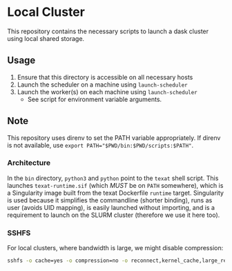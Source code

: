 # Local Cluster
This repository contains the necessary scripts to launch a dask cluster using local shared storage.

## Usage
1. Ensure that this directory is accessible on all necessary hosts
2. Launch the scheduler on a machine using `launch-scheduler`
3. Launch the worker(s) on each machine using `launch-scheduler`
   - See script for environment variable arguments.

## Note
This repository uses direnv to set the PATH variable appropriately. If direnv is not available, use `export PATH="$PWD/bin:$PWD/scripts:$PATH"`.

### Architecture
In the `bin` directory, `python3` and `python` point to the `texat` shell script. This launches `texat-runtime.sif` (which *MUST* be on `PATH` somewhere), which is a Singularity image built from the texat Dockerfile `runtime` target. 
Singularity is used because it simplifies the commandline (shorter binding), runs as user (avoids UID mapping), is easily launched without importing, and is a requirement to launch on the SLURM cluster (therefore we use it here too).

### SSHFS
 For local clusters, where bandwidth is large, we might disable compression:
```bash
sshfs -o cache=yes -o compression=no -o reconnect,kernel_cache,large_read,allow_other,default_permissions,follow_symlinks <HOST>:/var/lib/cluster /mnt/cluster
```
